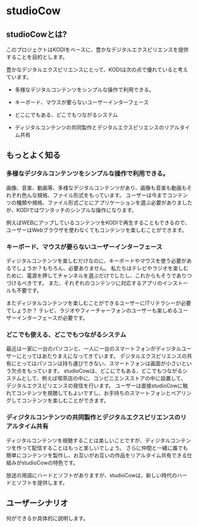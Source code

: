 # studioCow

## studioCowとは?

このプロジェクトはKODIをベースに、豊かなデジタルエクスピリエンスを提供することを目的とします。

豊かなデジタルエクスピリエンスにとって、KODIは次の点で優れていると考えています。

* 多様なデジタルコンテンツをシンプルな操作で利用できる。

* キーボード、マウスが要らないユーザーインターフェース

* どこにでもある、どこでもつながるシステム

* ディジタルコンテンツの共同製作とデジタルエクスピリエンスのリアルタイム共有

## もっとよく知る

### 多様なデジタルコンテンツをシンプルな操作で利用できる。

画像、音楽、動画等、多様なデジタルコンテンツがあり、画像も音楽も動画もそれぞれ色んな規格、ファイル形式をもっています。
ユーザーは今までコンテンツの種類や規格、ファイル形式ごとにアプリケーションを選ぶ必要がありましたが、KODIではワンタッチのシンプルな操作になります。

例えばWEBにアップしているコンテンツをKODIで再生することもできるので、ユーザーはWebブラウザを使わなくてもコンテンツを楽しむことができます。

### キーボード、マウスが要らないユーザーインターフェース

ディジタルコンテンツを楽しむだけなのに、キーボードやマウスを使う必要があるでしょうか？もちろん、必要ありません。
私たちはテレビやラジオを楽しむために、電源を押してチャンネルを選ぶだけでしたし、これからもそうでありつづけるべきです。
また、それぞれのコンテンツに対応するアプリのインストールも不要です。

またディジタルコンテンツを楽しむことができるユーザーにITリテラシーが必要でしょうか？
テレビ、ラジオやフィーチャーフォンのユーザーも楽しめるユーザーインターフェースが必要です。

### どこでも使える、どこでもつながるシステム

最近は一家に一台のパソコンと、一人に一台のスマートフォンがディジタルユーザーにとってはあたりまえになってきています。
デジタルエクスピリエンスの共有にとってはパソコンは持ち運びできない、スマートフォンは画面が小さいという欠点をもっています。
studioCowは、どこにでもある、どこでもつながるシステムとして、例えば喫茶店の中に、コンビニエンスストアの中に設置して、
デジタルエクスピリエンスの発信を行います。
ユーザーは直接studioCowに触れてコンテンツを視聴してもよいですし、お手持ちのスマートフォンとペアリングしてコンテンツを楽しむことができます。

### ディジタルコンテンツの共同製作とデジタルエクスピリエンスのリアルタイム共有

ディジタルコンテンツを視聴することは楽しいことですが、ディジタルコンテンツを作って配信することはもっと楽しいでしょう。
さらに仲間と一緒に誰でも簡単にコンテンツを製作し、お互いがお互いの作品をリアルタイム共有できる仕組みがstudioCowの特色です。

放送の用語にハードとソフトがありますが、studioCowは、新しい時代のハードとソフトを提供します。

## ユーザーシナリオ

何ができるか具体的に説明します。
